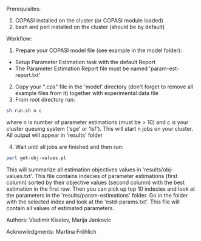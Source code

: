Prerequisites:

1. COPASI installed on the cluster (or COPASI module loaded)
2. bash and perl installed on the cluster (should be by default)

Workflow:

1. Prepare your COPASI model file (see example in the model folder):
 * Setup Parameter Estimation task with the default Report
 * The Parameter Estimation Report file must be named 'param-est-report.txt'

2. Copy your ".cps" file in the 'model' directory (don't forget to remove all example files from it) together with experimental data file
3. From root directory run:

```bash
sh run.sh n c
```

where n is number of parameter estimations (must be > 10) and c is your cluster queuing system ('sge' or 'lsf'). This will start n jobs on your cluster. All output will appear in 'results' folder

4. Wait until all jobs are finished and then run:

```bash
perl get-obj-values.pl
```

This will summarize all estimation objectives values in 'results/obj-values.txt'. This file contains indecies of parameter estimations (first column) sorted by their objective values (second column) with the best estimation in the first row. Then you can pick up top 10 indecies and look at the parameters in the 'results/param-estimations' folder. Go in the folder with the selected index and look at the 'estd-params.txt'. This file will contain all values of estimated parameters.



Authors: Vladimir Kiselev, Marija Jankovic

Acknowledgments: Martina Fröhlich
